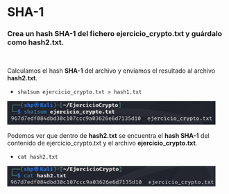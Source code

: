 <h1>SHA-1</h1>

<h3>Crea un hash SHA-1 del fichero ejercicio_crypto.txt y guárdalo como hash2.txt.</h3>

<br>

Calculamos el hash **SHA-1** del archivo y enviamos el resultado al archivo **hash2.txt**. 

- `sha1sum ejercicio_crypto.txt > hash1.txt`

 <img src="src/sha1.png" alt="sha" width="480" /> <p>


Podemos ver que dentro de **hash2.txt** se encuentra el **hash SHA-1** del contenido de ejercicio_crypto.txt y el archivo **ejercicio_crypto.txt**.

- `cat hash2.txt`

 <img src="src/cat2.png" alt="cat" width="480" /> <p>
